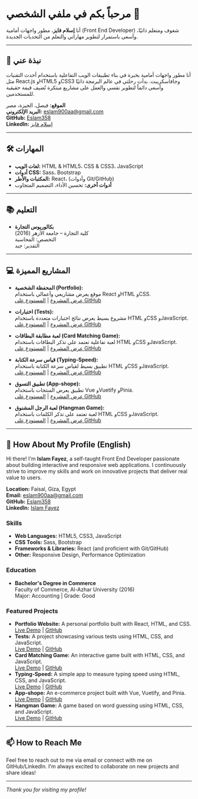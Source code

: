 # مرحباً بكم في ملفي الشخصي 👋

أنا **إسلام فايز**، مطور واجهات أمامية (Front End Developer) شغوف ومتعلم ذاتيًا، وأسعى باستمرار لتطوير مهاراتي والتعلم من التحديات الجديدة.

---

## 🚀 نبذة عني

أنا مطور واجهات أمامية بخبرة في بناء تطبيقات الويب التفاعلية باستخدام أحدث التقنيات مثل React.js وHTML5 وCSS3 وجافاسكريبت. بدأت رحلتي في عالم البرمجة ذاتيًا وأسعى دائماً لتطوير نفسي والعمل على مشاريع مبتكرة تُضيف قيمة حقيقية للمستخدمين.

**الموقع:** فيصل، الجيزة، مصر  
**البريد الإلكتروني:** [eslam900aa@gmail.com](mailto:eslam900aa@gmail.com)  
**GitHub:** [Eslam358](https://github.com/Eslam358)  
**LinkedIn:** [إسلام فايز](https://www.linkedin.com/in/eslam-fayez-462181193)

---

## 🛠 المهارات

- **لغات الويب:** HTML & HTML5، CSS & CSS3، JavaScript
- **أدوات CSS:** Sass، Bootstrap
- **المكتبات والأطر:** React، (وأدوات Git/GitHub)
- **أدوات أخرى:** تحسين الأداء، التصميم المتجاوب

---

## 📚 التعليم

- **بكالوريوس التجارة**  
  كلية التجارة – جامعة الأزهر (2016)  
  التخصص: المحاسبة  
  التقدير: جيد

---

## 💻 المشاريع المميزة

- **المحفظة الشخصية (Portfolio):**  
  موقع يعرض مشاريعي وأعمالي باستخدام React وHTML وCSS.  
  [عرض المشروع](https://portfolio-eslam.netlify.app/) | [المستودع على GitHub](https://github.com/Eslam358/portfolio)

- **اختبارات (Tests):**  
  مشروع بسيط يعرض نتائج اختبارات متعددة باستخدام HTML وCSS وJavaScript.  
  [عرض المشروع](https://symphonious-entremet-c5edb6.netlify.app/) | [المستودع على GitHub](https://github.com/Eslam358/Tests)

- **لعبة مطابقة البطاقات (Card Matching Game):**  
  لعبة تفاعلية تعتمد على تذكر البطاقات باستخدام HTML وCSS وJavaScript.  
  [عرض المشروع](https://amazing-malasada-e11808.netlify.app/) | [المستودع على GitHub](https://github.com/Eslam358/Game)

- **قياس سرعة الكتابة (Typing-Speed):**  
  تطبيق بسيط لقياس سرعة الكتابة باستخدام HTML وCSS وJavaScript.  
  [عرض المشروع](https://roaring-brioche-fe83aa.netlify.app/) | [المستودع على GitHub](https://github.com/Eslam358/Typing-Speed)

- **تطبيق التسوق (App-shope):**  
  تطبيق يعرض المنتجات باستخدام Vue وVuetify وPinia.  
  [عرض المشروع](https://soft-market.netlify.app/) | [المستودع على GitHub](https://github.com/Eslam358/the-App-shope)

- **لعبة الرجل المشنوق (Hangman Game):**  
  لعبة تعتمد على تذكر الكلمات باستخدام HTML وCSS وJavaScript.  
  [عرض المشروع](https://calm-semifreddo-3147d0.netlify.app/) | [المستودع على GitHub](https://github.com/Eslam358/Hangman-Game)

---

## 🔗 How About My Profile (English)

Hi there! I'm **Islam Fayez**, a self-taught Front End Developer passionate about building interactive and responsive web applications. I continuously strive to improve my skills and work on innovative projects that deliver real value to users.

**Location:** Faisal, Giza, Egypt  
**Email:** [eslam900aa@gmail.com](mailto:eslam900aa@gmail.com)  
**GitHub:** [Eslam358](https://github.com/Eslam358)  
**LinkedIn:** [Islam Fayez](https://www.linkedin.com/in/eslam-fayez-462181193)

### Skills
- **Web Languages:** HTML5, CSS3, JavaScript
- **CSS Tools:** Sass, Bootstrap
- **Frameworks & Libraries:** React (and proficient with Git/GitHub)
- **Other:** Responsive Design, Performance Optimization

### Education
- **Bachelor's Degree in Commerce**  
  Faculty of Commerce, Al-Azhar University (2016)  
  Major: Accounting | Grade: Good

### Featured Projects
- **Portfolio Website:** A personal portfolio built with React, HTML, and CSS.  
  [Live Demo](https://portfolio-eslam.netlify.app/) | [GitHub](https://github.com/Eslam358/portfolio)
- **Tests:** A project showcasing various tests using HTML, CSS, and JavaScript.  
  [Live Demo](https://symphonious-entremet-c5edb6.netlify.app/) | [GitHub](https://github.com/Eslam358/Tests)
- **Card Matching Game:** An interactive game built with HTML, CSS, and JavaScript.  
  [Live Demo](https://amazing-malasada-e11808.netlify.app/) | [GitHub](https://github.com/Eslam358/Game)
- **Typing-Speed:** A simple app to measure typing speed using HTML, CSS, and JavaScript.  
  [Live Demo](https://roaring-brioche-fe83aa.netlify.app/) | [GitHub](https://github.com/Eslam358/Typing-Speed)
- **App-shope:** An e-commerce project built with Vue, Vuetify, and Pinia.  
  [Live Demo](https://soft-market.netlify.app/) | [GitHub](https://github.com/Eslam358/the-App-shope)
- **Hangman Game:** A game based on word guessing using HTML, CSS, and JavaScript.  
  [Live Demo](https://calm-semifreddo-3147d0.netlify.app/) | [GitHub](https://github.com/Eslam358/Hangman-Game)

---

## 📫 How to Reach Me
Feel free to reach out to me via email or connect with me on GitHub/LinkedIn. I'm always excited to collaborate on new projects and share ideas!

---

*Thank you for visiting my profile!*
